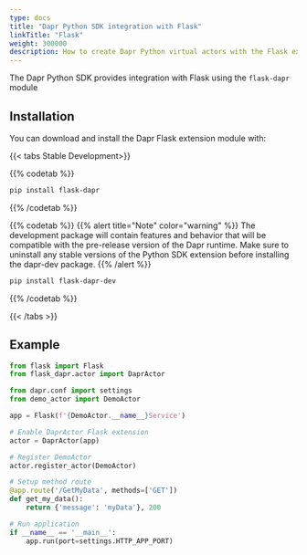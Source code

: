 ```yaml
---
type: docs
title: "Dapr Python SDK integration with Flask"
linkTitle: "Flask"
weight: 300000
description: How to create Dapr Python virtual actors with the Flask extension
---
```


The Dapr Python SDK provides integration with Flask using the `flask-dapr` module

## Installation

You can download and install the Dapr Flask extension module with:

{{< tabs Stable Development>}}

{{% codetab %}}
```bash
pip install flask-dapr
```
{{% /codetab %}}

{{% codetab %}}
{{% alert title="Note" color="warning" %}}
The development package will contain features and behavior that will be compatible with the pre-release version of the Dapr runtime. Make sure to uninstall any stable versions of the Python SDK extension before installing the dapr-dev package.
{{% /alert %}}

```bash
pip install flask-dapr-dev
```
{{% /codetab %}}

{{< /tabs >}}

## Example

```python
from flask import Flask
from flask_dapr.actor import DaprActor

from dapr.conf import settings
from demo_actor import DemoActor

app = Flask(f'{DemoActor.__name__}Service')

# Enable DaprActor Flask extension
actor = DaprActor(app)

# Register DemoActor
actor.register_actor(DemoActor)

# Setup method route
@app.route('/GetMyData', methods=['GET'])
def get_my_data():
    return {'message': 'myData'}, 200

# Run application
if __name__ == '__main__':
    app.run(port=settings.HTTP_APP_PORT)
```
